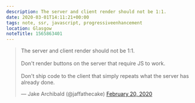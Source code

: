 ```yaml
---
description: The server and client render should not be 1:1.
date: 2020-03-01T14:11:21+00:00
tags: note, ssr, javascript, progressiveenhancement
location: Glasgow
noteTitle: 1565863401
---
```


<blockquote class="twitter-tweet"><p lang="en" dir="ltr">The server and client render should not be 1:1.<br><br>Don&#39;t render buttons on the server that require JS to work.<br><br>Don&#39;t ship code to the client that simply repeats what the server has already done.</p>&mdash; Jake Archibald (@jaffathecake) <a href="https://twitter.com/jaffathecake/status/1230388412806520833?ref_src=twsrc%5Etfw">February 20, 2020</a></blockquote> <script async src="https://platform.twitter.com/widgets.js" charset="utf-8"></script>
